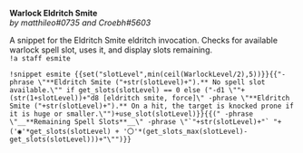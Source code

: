 **Warlock Eldritch Smite**  
*by matthileo#0735 and Croebh#5603*  
  
A snippet for the Eldritch Smite eldritch invocation. Checks for available warlock spell slot, uses it, and display slots remaining.  
`!a staff esmite`  
  
```  
!snippet esmite {{set("slotLevel",min(ceil(WarlockLevel/2),5))}}{{"-phrase \"**Eldritch Smite ("+str(slotLevel)+").** No spell slot available.\"" if get_slots(slotLevel) == 0 else ("-d1 \""+(str(1+slotLevel))+"d8 [eldritch smite, force]\" -phrase \"**Eldritch Smite ("+str(slotLevel)+").** On a hit, the target is knocked prone if it is huge or smaller.\"")+use_slot(slotLevel)}}{{(" -phrase \"__**Remaining Spell Slots**__\" -phrase \"`"+str(slotLevel)+"` "+('◉'*get_slots(slotLevel) + '〇'*(get_slots_max(slotLevel)-get_slots(slotLevel)))+"\"")}}  
```